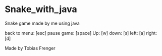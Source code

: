 # Snake_with_java
Snake game made by me using java

back to menu:   [esc]
pause game:     [space]
Up:             [w]
down:           [s]
left:           [a]
right:          [d]

Made by Tobias Frenger
